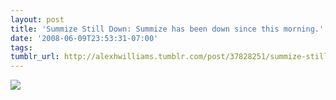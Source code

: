 ```yaml
---
layout: post
title: 'Summize Still Down: Summize has been down since this morning.'
date: '2008-06-09T23:53:31-07:00'
tags: 
tumblr_url: http://alexhwilliams.tumblr.com/post/37828251/summize-still-down-summize-has-been-down-since
---
```

<img src="http://25.media.tumblr.com/EXq6qISREa1or0cuwatNT6xs_250.jpg"/>
